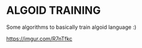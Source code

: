# ALGOID TRAINING 

Some algorithms to basically train algoid language :)

https://imgur.com/R7nTfkc
